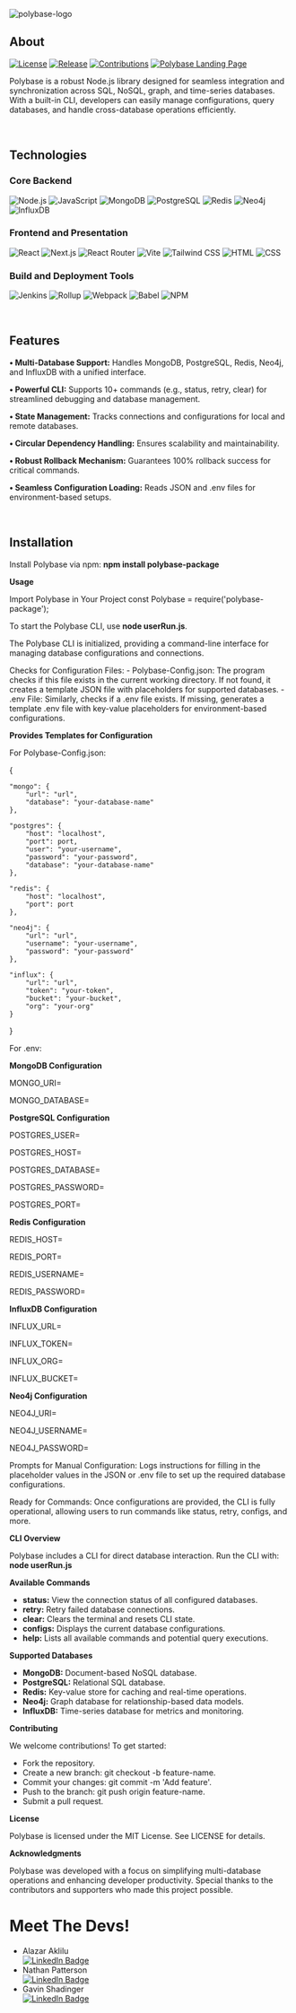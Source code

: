 ![polybase-logo](https://github.com/user-attachments/assets/041ba430-00bc-41bf-8159-dcd3d02a877a)


## About

[![License](https://img.shields.io/badge/License-MIT-008CBA)](#)
[![Release](https://img.shields.io/badge/Release-v1.0.3-00A676)](#)
[![Contributions](https://img.shields.io/badge/Contributions-Welcome-FFD700)](#)
[![Polybase Landing Page](https://img.shields.io/badge/Website-polybase.dev-0056D2)](https://www.polybase.dev)

Polybase is a robust Node.js library designed for seamless integration and synchronization across SQL, NoSQL, graph, and time-series databases. With a built-in CLI, developers can easily manage configurations, query databases, and handle cross-database operations efficiently.

<br>

## Technologies 

### Core Backend 
![Node.js](https://img.shields.io/badge/Node.js-339933?logo=node.js&logoColor=white)
![JavaScript](https://img.shields.io/badge/JavaScript-F7DF1E?logo=javascript&logoColor=black)
![MongoDB](https://img.shields.io/badge/MongoDB-47A248?logo=mongodb&logoColor=white)
![PostgreSQL](https://img.shields.io/badge/PostgreSQL-336791?logo=postgresql&logoColor=white)
![Redis](https://img.shields.io/badge/Redis-DC382D?logo=redis&logoColor=white)
![Neo4j](https://img.shields.io/badge/Neo4j-008CC1?logo=neo4j&logoColor=white)
![InfluxDB](https://img.shields.io/badge/InfluxDB-22ADF6?logo=influxdb&logoColor=white)


### Frontend and Presentation
![React](https://img.shields.io/badge/React-61DAFB?logo=react&logoColor=black)
![Next.js](https://img.shields.io/badge/Next.js-000000?logo=next.js&logoColor=white)
![React Router](https://img.shields.io/badge/React_Router-CA4245?logo=react-router&logoColor=white)
![Vite](https://img.shields.io/badge/Vite-646CFF?logo=vite&logoColor=white)
![Tailwind CSS](https://img.shields.io/badge/Tailwind_CSS-06B6D4?logo=tailwind-css&logoColor=white)
![HTML](https://img.shields.io/badge/HTML-E34F26?logo=html5&logoColor=white)
![CSS](https://img.shields.io/badge/CSS-1572B6?logo=css3&logoColor=white)


### Build and Deployment Tools
![Jenkins](https://img.shields.io/badge/Jenkins-D24939?logo=jenkins&logoColor=white)
![Rollup](https://img.shields.io/badge/Rollup-EC4A3F?logo=rollup.js&logoColor=white)
![Webpack](https://img.shields.io/badge/Webpack-8DD6F9?logo=webpack&logoColor=black)
![Babel](https://img.shields.io/badge/Babel-F9DC3E?logo=babel&logoColor=black)
![NPM](https://img.shields.io/badge/NPM-CB3837?logo=npm&logoColor=white)

<br>

## Features 

<b>• Multi-Database Support:</b> Handles MongoDB, PostgreSQL, Redis, Neo4j, and InfluxDB with a unified interface.

<b>• Powerful CLI:</b> Supports 10+ commands (e.g., status, retry, clear) for streamlined debugging and database management.

<b>• State Management:</b> Tracks connections and configurations for local and remote databases.

<b>• Circular Dependency Handling:</b> Ensures scalability and maintainability.

<b>• Robust Rollback Mechanism:</b> Guarantees 100% rollback success for critical commands.

<b>• Seamless Configuration Loading:</b> Reads JSON and .env files for environment-based setups.

<br>

## Installation 

Install Polybase via npm:
<b>npm install polybase-package</b>

<b>Usage</b>

Import Polybase in Your Project
const Polybase = require('polybase-package');

To start the Polybase CLI, use <b>node userRun.js</b>. 

The Polybase CLI is initialized, providing a command-line interface for managing database configurations and connections. 

Checks for Configuration Files:
    - Polybase-Config.json: The program checks if this file exists in the current working directory. If not found, it creates a template JSON file with placeholders for supported databases.
    - .env File: Similarly, checks if a .env file exists. If missing, generates a template .env file with key-value placeholders for environment-based configurations.

<b>Provides Templates for Configuration</b>

For Polybase-Config.json:


{

    "mongo": {
        "url": "url",
        "database": "your-database-name"
    },

    "postgres": {
        "host": "localhost",
        "port": port,
        "user": "your-username",
        "password": "your-password",
        "database": "your-database-name"
    },

    "redis": {
        "host": "localhost",
        "port": port
    },

    "neo4j": {
        "url": "url",
        "username": "your-username",
        "password": "your-password"
    },

    "influx": {
        "url": "url",
        "token": "your-token",
        "bucket": "your-bucket",
        "org": "your-org"
    }

}

For .env:

<b>MongoDB Configuration</b>

MONGO_URI=

MONGO_DATABASE=

<b>PostgreSQL Configuration</b>

POSTGRES_USER=

POSTGRES_HOST=

POSTGRES_DATABASE=

POSTGRES_PASSWORD=

POSTGRES_PORT=

<b>Redis Configuration</b>

REDIS_HOST=

REDIS_PORT=

REDIS_USERNAME=

REDIS_PASSWORD=

<b>InfluxDB Configuration</b>

INFLUX_URL=

INFLUX_TOKEN=

INFLUX_ORG=

INFLUX_BUCKET=


<b>Neo4j Configuration</b>

NEO4J_URI=

NEO4J_USERNAME=

NEO4J_PASSWORD=

Prompts for Manual Configuration: Logs instructions for filling in the placeholder values in the JSON or .env file to set up the required database configurations.

Ready for Commands: Once configurations are provided, the CLI is fully operational, allowing users to run commands like status, retry, configs, and more.

<b>CLI Overview</b>

Polybase includes a CLI for direct database interaction. Run the CLI with: <b>node userRun.js</b>

<b>Available Commands</b>
- <b>status:</b> View the connection status of all configured databases.
- <b>retry:</b> Retry failed database connections.
- <b>clear:</b> Clears the terminal and resets CLI state.
- <b>configs:</b> Displays the current database configurations.
- <b>help:</b> Lists all available commands and potential query executions.


<b>Supported Databases</b>
- <b>MongoDB:</b> Document-based NoSQL database.
- <b>PostgreSQL:</b> Relational SQL database.
- <b>Redis:</b> Key-value store for caching and real-time operations.
- <b>Neo4j:</b> Graph database for relationship-based data models.
- <b>InfluxDB:</b> Time-series database for metrics and monitoring.


<b>Contributing</b>

We welcome contributions! To get started:
- Fork the repository.
- Create a new branch: git checkout -b feature-name.
- Commit your changes: git commit -m 'Add feature'.
- Push to the branch: git push origin feature-name.
- Submit a pull request.

<b>License</b>

Polybase is licensed under the MIT License. See LICENSE for details.

<b>Acknowledgments</b>

Polybase was developed with a focus on simplifying multi-database operations and enhancing developer productivity. Special thanks to the contributors and supporters who made this project possible.


<body>

  <h1>Meet The Devs!</h1>
  <ul class="name-list">
    <li class="name-item">
      <span>Alazar Aklilu</span>
      <div class="badges">
        <a href="https://www.linkedin.com/in/alazaraklilu/">
          <img src="https://img.shields.io/badge/LinkedIn-blue?style=for-the-badge&logo=linkedin&logoColor=white" alt="LinkedIn Badge"/>
        </a>
      </div>
    </li>
    <li class="name-item">
      <span>Nathan Patterson</span>
      <div class="badges">
        <a href="https://www.linkedin.com/in/nathan-patterson-aba798251/">
          <img src="https://img.shields.io/badge/LinkedIn-blue?style=for-the-badge&logo=linkedin&logoColor=white" alt="LinkedIn Badge"/>
        </a>
      </div>
    </li>
    <li class="name-item">
      <span>Gavin Shadinger</span>
      <div class="badges">
        <a href="https://www.linkedin.com/in/gavin-shadinger/">
          <img src="https://img.shields.io/badge/LinkedIn-blue?style=for-the-badge&logo=linkedin&logoColor=white" alt="LinkedIn Badge"/>
        </a>
      </div>
    </li>
    <!-- Add more names as needed -->
  </ul>

</body>
